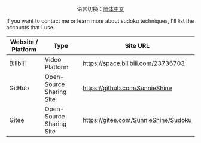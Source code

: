 <center>语言切换：<a href="CONTACTS-zh-cn.md">简体中文</a></center>

If you want to contact me or learn more about sudoku techniques, I'll list the accounts that I use.

| Website / Platform | Type                     | Site URL                             |
| ------------------ | ------------------------ | ------------------------------------ |
| Bilibili           | Video Platform           | https://space.bilibili.com/23736703  |
| GitHub             | Open-Source Sharing Site | https://github.com/SunnieShine       |
| Gitee              | Open-Source Sharing Site | https://gitee.com/SunnieShine/Sudoku |
